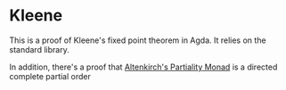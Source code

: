 # Kleene

This is a proof of Kleene's fixed point theorem in Agda.
It relies on the standard library.

In addition, there's a proof that [Altenkirch's Partiality Monad](https://arxiv.org/pdf/1610.09254.pdf)
is a directed complete partial order

